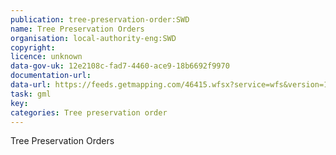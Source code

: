 ```yaml
---
publication: tree-preservation-order:SWD
name: Tree Preservation Orders
organisation: local-authority-eng:SWD
copyright: 
licence: unknown
data-gov-uk: 12e2108c-fad7-4460-ace9-18b6692f9970
documentation-url: 
data-url: https://feeds.getmapping.com/46415.wfsx?service=wfs&version=1.0.0&request=getcapabilities&typename=tpo_register&outputFormat=GML2
task: gml
key: 
categories: Tree preservation order
---
```


Tree Preservation Orders
